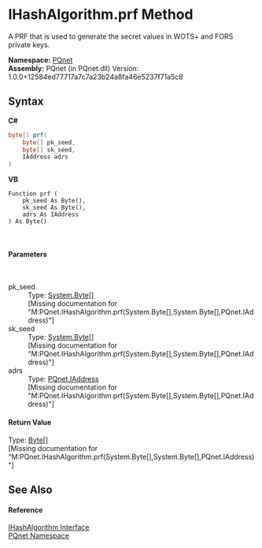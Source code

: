 # IHashAlgorithm.prf Method 
 

A PRF that is used to generate the secret values in WOTS+ and FORS private keys.

**Namespace:**&nbsp;<a href="fc4f881f-e121-9cf0-ed49-65bf6b5a005d.md">PQnet</a><br />**Assembly:**&nbsp;PQnet (in PQnet.dll) Version: 1.0.0+12584ed77717a7c7a23b24a8fa46e5237f71a5c8

## Syntax

**C#**<br />
``` C#
byte[] prf(
	byte[] pk_seed,
	byte[] sk_seed,
	IAddress adrs
)
```

**VB**<br />
``` VB
Function prf ( 
	pk_seed As Byte(),
	sk_seed As Byte(),
	adrs As IAddress
) As Byte()
```

<br />

#### Parameters
&nbsp;<dl><dt>pk_seed</dt><dd>Type: <a href="https://docs.microsoft.com/dotnet/api/system.byte" target="_blank" rel="noopener noreferrer">System.Byte</a>[]<br />\[Missing <param name="pk_seed"/> documentation for "M:PQnet.IHashAlgorithm.prf(System.Byte[],System.Byte[],PQnet.IAddress)"\]</dd><dt>sk_seed</dt><dd>Type: <a href="https://docs.microsoft.com/dotnet/api/system.byte" target="_blank" rel="noopener noreferrer">System.Byte</a>[]<br />\[Missing <param name="sk_seed"/> documentation for "M:PQnet.IHashAlgorithm.prf(System.Byte[],System.Byte[],PQnet.IAddress)"\]</dd><dt>adrs</dt><dd>Type: <a href="0d09dc6c-e06b-a49c-cc7d-919d9f4e2b9d.md">PQnet.IAddress</a><br />\[Missing <param name="adrs"/> documentation for "M:PQnet.IHashAlgorithm.prf(System.Byte[],System.Byte[],PQnet.IAddress)"\]</dd></dl>

#### Return Value
Type: <a href="https://docs.microsoft.com/dotnet/api/system.byte" target="_blank" rel="noopener noreferrer">Byte</a>[]<br />\[Missing <returns> documentation for "M:PQnet.IHashAlgorithm.prf(System.Byte[],System.Byte[],PQnet.IAddress)"\]

## See Also


#### Reference
<a href="45b4566a-4b38-408d-b3d5-8cfe474d173b.md">IHashAlgorithm Interface</a><br /><a href="fc4f881f-e121-9cf0-ed49-65bf6b5a005d.md">PQnet Namespace</a><br />